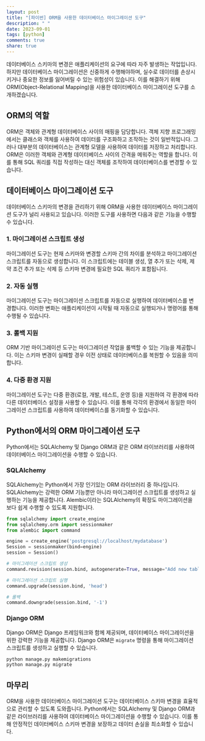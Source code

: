 ```yaml
---
layout: post
title: "[파이썬] ORM을 사용한 데이터베이스 마이그레이션 도구"
description: " "
date: 2023-09-01
tags: [python]
comments: true
share: true
---
```


데이터베이스 스키마의 변경은 애플리케이션의 요구에 따라 자주 발생하는 작업입니다. 하지만 데이터베이스 마이그레이션은 신중하게 수행해야하며, 실수로 데이터를 손상시키거나 중요한 정보를 잃어버릴 수 있는 위험성이 있습니다. 이를 해결하기 위해 ORM(Object-Relational Mapping)을 사용한 데이터베이스 마이그레이션 도구를 소개하겠습니다.

## ORM의 역할

ORM은 객체와 관계형 데이터베이스 사이의 매핑을 담당합니다. 객체 지향 프로그래밍에서는 클래스와 객체를 사용하여 데이터를 구조화하고 조작하는 것이 일반적입니다. 그러나 대부분의 데이터베이스는 관계형 모델을 사용하여 데이터를 저장하고 처리합니다. ORM은 이러한 객체와 관계형 데이터베이스 사이의 간격을 메워주는 역할을 합니다. 이를 통해 SQL 쿼리를 직접 작성하는 대신 객체를 조작하여 데이터베이스를 변경할 수 있습니다.

## 데이터베이스 마이그레이션 도구

데이터베이스 스키마의 변경을 관리하기 위해 ORM을 사용한 데이터베이스 마이그레이션 도구가 널리 사용되고 있습니다. 이러한 도구를 사용하면 다음과 같은 기능을 수행할 수 있습니다.

### 1. 마이그레이션 스크립트 생성

마이그레이션 도구는 현재 스키마와 변경할 스키마 간의 차이를 분석하고 마이그레이션 스크립트를 자동으로 생성합니다. 이 스크립트에는 테이블 생성, 열 추가 또는 삭제, 제약 조건 추가 또는 삭제 등 스키마 변경에 필요한 SQL 쿼리가 포함됩니다.

### 2. 자동 실행

마이그레이션 도구는 마이그레이션 스크립트를 자동으로 실행하여 데이터베이스를 변경합니다. 이러한 변화는 애플리케이션이 시작될 때 자동으로 실행되거나 명령어를 통해 수행될 수 있습니다.

### 3. 롤백 지원

ORM 기반 마이그레이션 도구는 마이그레이션 작업을 롤백할 수 있는 기능을 제공합니다. 이는 스키마 변경이 실패할 경우 이전 상태로 데이터베이스를 복원할 수 있음을 의미합니다.

### 4. 다중 환경 지원

마이그레이션 도구는 다중 환경(로컬, 개발, 테스트, 운영 등)을 지원하여 각 환경에 따라 다른 데이터베이스 설정을 사용할 수 있습니다. 이를 통해 각각의 환경에서 동일한 마이그레이션 스크립트를 사용하여 데이터베이스를 동기화할 수 있습니다.

## Python에서의 ORM 마이그레이션 도구

Python에서는 SQLAlchemy 및 Django ORM과 같은 ORM 라이브러리를 사용하여 데이터베이스 마이그레이션을 수행할 수 있습니다.

### SQLAlchemy

SQLAlchemy는 Python에서 가장 인기있는 ORM 라이브러리 중 하나입니다. SQLAlchemy는 강력한 ORM 기능뿐만 아니라 마이그레이션 스크립트를 생성하고 실행하는 기능을 제공합니다. Alembic이라는 SQLAlchemy의 확장도 마이그레이션을 보다 쉽게 수행할 수 있도록 지원합니다.

```python
from sqlalchemy import create_engine
from sqlalchemy.orm import sessionmaker
from alembic import command

engine = create_engine('postgresql://localhost/mydatabase')
Session = sessionmaker(bind=engine)
session = Session()

# 마이그레이션 스크립트 생성
command.revision(session.bind, autogenerate=True, message="Add new table")

# 마이그레이션 스크립트 실행
command.upgrade(session.bind, 'head')

# 롤백
command.downgrade(session.bind, '-1')
```

### Django ORM

Django ORM은 Django 프레임워크와 함께 제공되며, 데이터베이스 마이그레이션을 위한 강력한 기능을 제공합니다. Django ORM은 `migrate` 명령을 통해 마이그레이션 스크립트를 생성하고 실행할 수 있습니다.

```python
python manage.py makemigrations
python manage.py migrate
```

## 마무리

ORM을 사용한 데이터베이스 마이그레이션 도구는 데이터베이스 스키마 변경을 효율적으로 관리할 수 있도록 도와줍니다. Python에서는 SQLAlchemy 및 Django ORM과 같은 라이브러리를 사용하여 데이터베이스 마이그레이션을 수행할 수 있습니다. 이를 통해 안정적인 데이터베이스 스키마 변경을 보장하고 데이터 손실을 최소화할 수 있습니다.